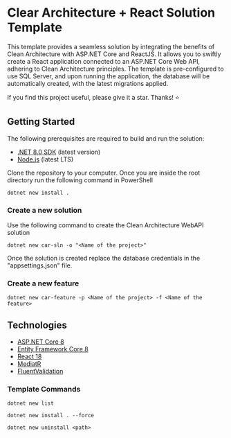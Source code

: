 # Clear Architecture + React Solution Template 

This template provides a seamless solution by integrating the benefits of Clean Architecture with ASP.NET Core and ReactJS. It allows you to swiftly create a React application connected to an ASP.NET Core Web API, adhering to Clean Architecture principles. The template is pre-configured to use SQL Server, and upon running the application, the database will be automatically created, with the latest migrations applied.

If you find this project useful, please give it a star. Thanks! ⭐

## Getting Started

The following prerequisites are required to build and run the solution:

- [.NET 8.0 SDK](https://dotnet.microsoft.com/download/dotnet/8.0) (latest version)
- [Node.js](https://nodejs.org/) (latest LTS)

Clone the repository to your computer. Once you are inside the root directory run the following command in PowerShell

```
dotnet new install .
```

### Create a new solution
Use the following command to create the Clean Architecture WebAPI solution

```
dotnet new car-sln -o "<Name of the project>"
```
Once the solution is created replace the database credentials in the "appsettings.json" file.

### Create a new feature
```
dotnet new car-feature -p <Name of the project> -f <Name of the feature>
```

## Technologies

* [ASP.NET Core 8](https://docs.microsoft.com/en-us/aspnet/core/introduction-to-aspnet-core)
* [Entity Framework Core 8](https://docs.microsoft.com/en-us/ef/core/)
* [React 18](https://react.dev/)
* [MediatR](https://github.com/jbogard/MediatR)
* [FluentValidation](https://fluentvalidation.net/)

### Template Commands
```
dotnet new list
```
```
dotnet new install . --force
```
```
dotnet new uninstall <path>
```